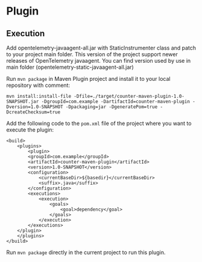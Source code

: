 # Plugin
## Execution
Add opentelemetry-javaagent-all.jar with StaticInstrumenter class and patch to your project main folder. This version of the project support newer releases of OpenTelemetry javaagent. You can find version used by use in main folder (opentelemetry-static-javaagent-all.jar)

Run `mvn package` in Maven Plugin project and install it to your local repository with comment:

```
mvn install:install-file -Dfile=./target/counter-maven-plugin-1.0-SNAPSHOT.jar -DgroupId=com.example -DartifactId=counter-maven-plugin -Dversion=1.0-SNAPSHOT -Dpackaging=jar -DgeneratePom=true -DcreateChecksum=true
```

Add the following code to the `pom.xml` file of the project where you want to execute the plugin:
```
<build>
    <plugins>
        <plugin>
		<groupId>com.example</groupId>
		<artifactId>counter-maven-plugin</artifactId>
		<version>1.0-SNAPSHOT</version>
		<configuration>
			<currentBaseDir>${basedir}</currentBaseDir>
			<suffix>.java</suffix>
		</configuration>
		<executions>
			<execution>
				<goals>
					<goal>dependency</goal>
				</goals>
			</execution>
		</executions>
	</plugin>
    </plugins>
</build>
```

Run `mvn package` directly in the current project to run this plugin.
